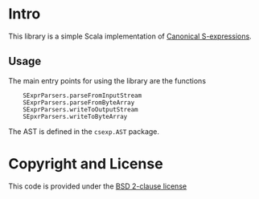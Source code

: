 # Intro

This library is a simple Scala implementation of [Canonical S-expressions](https://en.wikipedia.org/wiki/Canonical_S-expressions).

## Usage

The main entry points for using the library are the functions

```
    SExprParsers.parseFromInputStream
    SExprParsers.parseFromByteArray
    SExprParsers.writeToOutputStream
    SEpxrParsers.writeToByteArray
```

The AST is defined in the `csexp.AST` package.

# Copyright and License

This code is provided under the [BSD 2-clause license](https://github.com/ClockworkConsulting/csexp/blob/master/LICENSE)
